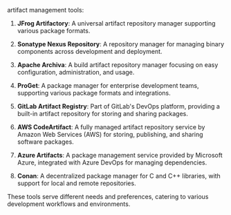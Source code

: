 artifact management tools:

1. **JFrog Artifactory**: A universal artifact repository manager supporting various package formats.

2. **Sonatype Nexus Repository**: A repository manager for managing binary components across development and deployment.

3. **Apache Archiva**: A build artifact repository manager focusing on easy configuration, administration, and usage.

4. **ProGet**: A package manager for enterprise development teams, supporting various package formats and integrations.

5. **GitLab Artifact Registry**: Part of GitLab's DevOps platform, providing a built-in artifact repository for storing and sharing packages.

6. **AWS CodeArtifact**: A fully managed artifact repository service by Amazon Web Services (AWS) for storing, publishing, and sharing software packages.

7. **Azure Artifacts**: A package management service provided by Microsoft Azure, integrated with Azure DevOps for managing dependencies.

8. **Conan**: A decentralized package manager for C and C++ libraries, with support for local and remote repositories.

These tools serve different needs and preferences, catering to various development workflows and environments.
